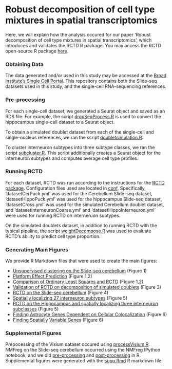 
<!-- README.md is generated from README.Rmd. Please edit that file -->

# Robust decomposition of cell type mixtures in spatial transcriptomics

<!-- badges: start -->

<!-- badges: end -->

Here, we will explain how the analysis occured for our paper ‘Robust
decomposition of cell type mixtures in spatial transcriptomics’, which
introduces and validates the RCTD R package. You may access the RCTD
open-source R package [here](https://github.com/dmcable/RCTD).

### Obtaining Data

The data generated and/or used in this study may be accessed at the
[Broad Institute’s Single Cell
Portal](https://singlecell.broadinstitute.org/single_cell/study/SCP948).
This repository contains both the Slide-seq datasets used in this study,
and the single-cell RNA-sequencing references.

### Pre-processing

For each single-cell dataset, we generated a Seurat object and saved as
an RDS file. For example, the script
[dropSeqProcess.R](https://github.com/dmcable/RCTD/tree/dev/AnalysisPaper/Rscripts/dropSeqProcess.R)
is used to convert the hippocampus single-cell dataset to a Seurat
object.

To obtain a simulated doublet dataset from each of the single-cell and
single-nucleus references, we ran the script
[doubletsimulation.R](https://github.com/dmcable/RCTD/tree/dev/AnalysisPaper/Rscripts/doubletsimulation.R).

To cluster interneuron subtypes into three subtype classes, we ran the
script
[subcluster.R](https://github.com/dmcable/RCTD/tree/dev/AnalysisPaper/Rscripts/subcluster.R).
This script additionally creates a Seurat object for the interneuron
subtypes and computes average cell type profiles.

### Running RCTD

For each dataset, RCTD was run according to the instructions for the
[RCTD package](https://github.com/dmcable/RCTD). Configuration files
used are located in
[conf](https://github.com/dmcable/RCTD/tree/dev/AnalysisPaper/conf).
Specifically, ‘datasetCerPuck.yml’ was used for the Cerebellum Slide-seq
dataset, ‘datasetHippoPuck.yml’ was used for the hippocampus Slide-seq
dataset, ‘datasetCross.yml’ was used for the simulated Cerebellum
doublet dataset, and ‘datasetInterneuronCoarse.yml’ and
‘datasetHippoInterneuron.yml’ were used for running RCTD on
interneruon subtypes.

On the simulated doublets dataset, in addition to running RCTD with the
typical pipeline, the script
[weightDecompose.R](https://github.com/dmcable/RCTD/tree/dev/AnalysisPaper/Rscripts/weightDecompose.R)
was used to evaluate RCTD’s ability to predict cell type proportion.

### Generating Main Figures

We provide R Markdown files that were used to create the main figures:

  - [Unsupervised clustering on the Slide-seq
    cerebellum](https://raw.githack.com/dmcable/RCTD/dev/AnalysisPaper/MainFigures/figure1.html)
    (Figure 1)
  - [Platform Effect
    Prediction](https://raw.githack.com/dmcable/RCTD/dev/AnalysisPaper/MainFigures/figure2-platform-effect.html)
    (Figure 1,2)
  - [Comparison of Ordinary Least Squares and
    RCTD](https://raw.githack.com/dmcable/RCTD/dev/AnalysisPaper/MainFigures/figure2.html)
    (Figure 1,2)
  - [Validation of RCTD on decomposition of simulated
    doublets](https://raw.githack.com/dmcable/RCTD/dev/AnalysisPaper/MainFigures/figure3.html)
    (Figure 3)
  - [RCTD on the Slide-seq
    cerebellum](https://raw.githack.com/dmcable/RCTD/dev/AnalysisPaper/MainFigures/figure4.html)
    (Figure 4)
  - [Spatially localizing 27 interneuron
    subtypes](https://raw.githack.com/dmcable/RCTD/dev/AnalysisPaper/MainFigures/figure5-all.html)
    (Figure 5)
  - [RCTD on the Hippocampus and spatially localizing three interneuron
    subclasses](https://raw.githack.com/dmcable/RCTD/dev/AnalysisPaper/MainFigures/figure5-interneurons.html)
    (Figure 5)
  - [Finding Astrocyte Genes Dependent on Cellular
    Colocalization](https://raw.githack.com/dmcable/RCTD/dev/AnalysisPaper/MainFigures/figure6-astrocytes.html)
    (Figure 6)
  - [Finding Spatially Variable
    Genes](https://raw.githack.com/dmcable/RCTD/dev/AnalysisPaper/MainFigures/figure6-spatialgenes.html)
    (Figure 6)

### Supplemental Figures

Prepocessing of the Visium dataset occured using
[processVisium.R](https://github.com/dmcable/RCTD/tree/dev/AnalysisPaper/Rscripts/processVisium.R).
NMFreg on the Slide-seq cerebellum occurred using the NMFreg IPython
notebook, and we did
[pre-processing](https://github.com/dmcable/RCTD/tree/dev/AnalysisPaper/Rscripts/prepareNMF.R)
and
[post-processing](https://github.com/dmcable/RCTD/tree/dev/AnalysisPaper/Rscripts/processNMF.R)
in R. Supplemental figures were generated with the
[supp.Rmd](https://github.com/dmcable/RCTD/tree/dev/AnalysisPaper/SuppFigures/supp.Rmd)
R markdown file.
